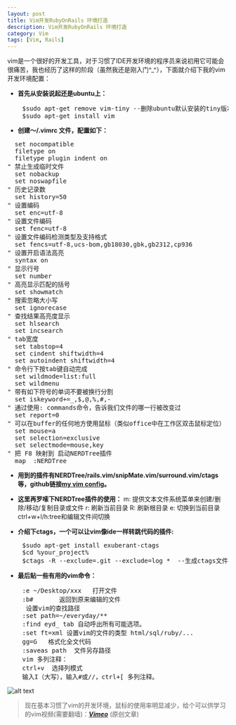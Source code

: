 ```yaml
---
layout: post
title: Vim开发RubyOnRails 环境打造
description: Vim开发RubyOnRails 环境打造
category: Vim
tags: [Vim, Rails]
---
```

vim是一个很好的开发工具，对于习惯了IDE开发环境的程序员来说初用它可能会很痛苦，我也经历了这样的阶段（虽然我还是刚入门^_^），下面就介绍下我的vim开发环境配置：

 - **首先从安装说起还是ubuntu上：** 
<pre>
    $sudo apt-get remove vim-tiny --删除ubuntu默认安装的tiny版本
    $sudo apt-get install vim
</pre>    
 - **创建～/.vimrc 文件，配置如下：**
<pre>
  set nocompatible
  filetype on
  filetype plugin indent on
" 禁止生成临时文件
  set nobackup
  set noswapfile
" 历史记录数
  set history=50
" 设置编码  
  set enc=utf-8  
" 设置文件编码  
  set fenc=utf-8  
" 设置文件编码检测类型及支持格式  
  set fencs=utf-8,ucs-bom,gb18030,gbk,gb2312,cp936  
" 设置开启语法高亮  
  syntax on  
" 显示行号  
  set number  
" 高亮显示匹配的括号
  set showmatch
" 搜索忽略大小写
  set ignorecase  
" 查找结果高亮度显示  
  set hlsearch
  set incsearch
" tab宽度  
  set tabstop=4  
  set cindent shiftwidth=4  
  set autoindent shiftwidth=4  
" 命令行下按tab键自动完成
  set wildmode=list:full
  set wildmenu
" 带有如下符号的单词不要被换行分割
  set iskeyword+=_,$,@,%,#,-
" 通过使用: commands命令，告诉我们文件的哪一行被改变过
  set report=0
" 可以在buffer的任何地方使用鼠标（类似office中在工作区双击鼠标定位）
  set mouse=a
  set selection=exclusive
  set selectmode=mouse,key
" 把 F8 映射到 启动NERDTree插件
  map <F8> :NERDTree<CR>  
</pre>
 - **用到的插件有NERDTree/rails.vim/snipMate.vim/surround.vim/ctags等，github链接[my vim config][1]。**
 - **这里再罗嗦下NERDTree插件的使用：**
     m: 提供文本文件系统菜单来创建/删除/移动/复制目录或文件
     r:  刷新当前目录
     R: 刷新根目录
     e: 切换到当前目录
    ctrl+w+l/h:tree和编辑文件间切换

 - **介绍下ctags，一个可以让vim像ide一样转跳代码的插件:**
<pre>
    $sudo apt-get install exuberant-ctags
    $cd %your_project%
    $ctags -R --exclude=.git --exclude=log *  --生成ctags文件，在代码中按下"Ctrl-]"。用"Ctrl-o"退回原来的地方
</pre>
 - **最后贴一些有用的vim命令：**
<pre>
    :e ~/Desktop/xxx   打开文件
    :b#       返回到原来编辑的文件
     设置vim的查找路径
    :set path=~/everyday/**
    :find eyd_ tab 自动呼出所有可能选项。
    :set ft=xml 设置vim的文件的类型 html/sql/ruby/...
    gg=G   格式化全文代码
    :saveas path  文件另存路径
    vim 多列注释：
    ctrl+v  选择列模式
    输入I（大写），输入#或//，ctrl+[ 多列注释。
</pre>
![alt text][2]    
> 现在基本习惯了vim的开发环境，鼠标的使用率明显减少，给个可以供学习的vim视频(需要翻墙)：[***Vimeo***][3]  (原创文章)

  [1]: https://github.com/tim-tang/vim "vim"
  [2]: http://cms.everyday-cn.com/system/pictures/912/medium_Screenshot%20at%202011-10-25%2011:00:08.png?1319511830 "vim"
  [3]: http://vimeo.com/6332848 "vimcast"
